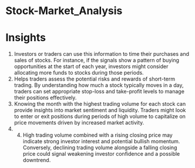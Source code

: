 # Stock-Market_Analysis

# Insights
1.  Investors or traders can use this information to time their purchases and sales of stocks. For instance, if the signals show a pattern of buying opportunities at the start of each year, investors might consider allocating more funds to stocks during those periods.
2.  Helps traders assess the potential risks and rewards of short-term trading. By understanding how much a stock typically moves in a day, traders can set appropriate stop-loss and take-profit levels to manage their positions effectively.
3.  Knowing the month with the highest trading volume for each stock can provide insights into market sentiment and liquidity. Traders might look to enter or exit positions during periods of high volume to capitalize on price movements driven by increased market activity.
4.  4. High trading volume combined with a rising closing price may indicate strong investor interest and potential bullish momentum. Conversely, declining trading volume alongside a falling closing price could signal weakening investor confidence and a possible downtrend.




